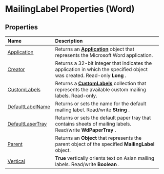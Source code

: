 
# MailingLabel Properties (Word)

## Properties



|**Name**|**Description**|
|:-----|:-----|
|[Application](b90f6f83-d256-e681-0eab-318948c27fc7.md)|Returns an  **[Application](d1cf6f8f-4e88-bf01-93b4-90a83f79cb44.md)** object that represents the Microsoft Word application.|
|[Creator](f9a67daa-523e-b84d-e7eb-eeb1711c81c8.md)|Returns a 32-bit integer that indicates the application in which the specified object was created. Read-only  **Long** .|
|[CustomLabels](c4bad9e7-8da9-d469-4d49-a3b43c5cc4de.md)|Returns a  **[CustomLabels](407e75b5-4116-fdc7-f0c1-dfd3809cdb41.md)** collection that represents the available custom mailing labels. Read-only.|
|[DefaultLabelName](f874d60e-e75d-a8b8-6118-e73e467920f9.md)|Returns or sets the name for the default mailing label. Read/write  **String** .|
|[DefaultLaserTray](0bc82fb0-abc3-7b46-c00b-8c009f2a6d91.md)|Returns or sets the default paper tray that contains sheets of mailing labels. Read/write  **WdPaperTray** .|
|[Parent](1c2924ac-8d13-97ba-2eaf-7b546847e372.md)|Returns an  **Object** that represents the parent object of the specified **MailingLabel** object.|
|[Vertical](9dac957c-d2be-addd-81f2-4dd6b134051d.md)| **True** vertically orients text on Asian mailing labels. Read/write **Boolean** .|
